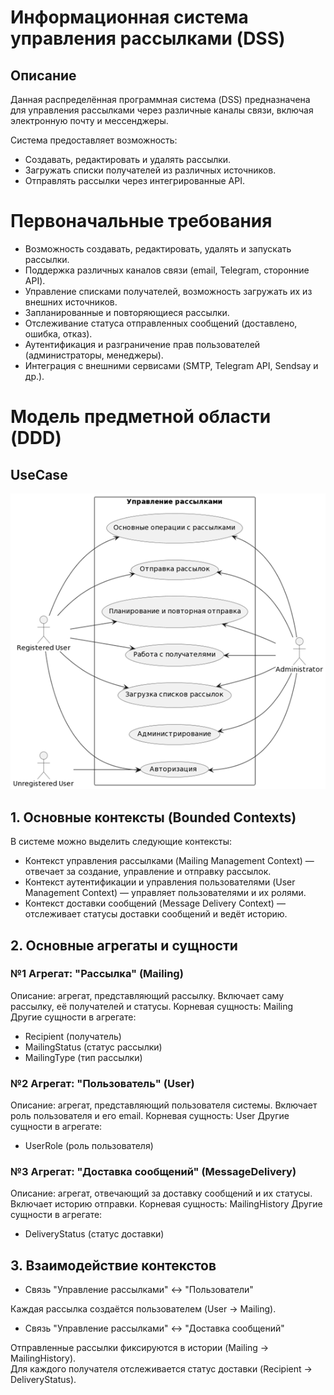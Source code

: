 # Информационная система управления рассылками (DSS)

## Описание
Данная распределённая программная система (DSS) предназначена для управления рассылками через различные каналы связи, включая электронную почту и мессенджеры. 

Система предоставляет возможность:
- Создавать, редактировать и удалять рассылки.
- Загружать списки получателей из различных источников.
- Отправлять рассылки через интегрированные API.

# Первоначальные требования

* Возможность создавать, редактировать, удалять и запускать рассылки.
* Поддержка различных каналов связи (email, Telegram, сторонние API).
* Управление списками получателей, возможность загружать их из внешних источников.
* Запланированные и повторяющиеся рассылки.
* Отслеживание статуса отправленных сообщений (доставлено, ошибка, отказ).
* Аутентификация и разграничение прав пользователей (администраторы, менеджеры).
* Интеграция с внешними сервисами (SMTP, Telegram API, Sendsay и др.).

# Модель предметной области (DDD)

## UseCase
![alt text](image.png)

## 1. Основные контексты (Bounded Contexts)

В системе можно выделить следующие контексты:
*	Контекст управления рассылками (Mailing Management Context) — отвечает за создание, управление и отправку рассылок.
*	Контекст аутентификации и управления пользователями (User Management Context) — управляет пользователями и их ролями.
*	Контекст доставки сообщений (Message Delivery Context) — отслеживает статусы доставки сообщений и ведёт историю.

## 2. Основные агрегаты и сущности

### №1 Агрегат: "Рассылка" (Mailing)

Описание: агрегат, представляющий рассылку. Включает саму рассылку, её получателей и статусы.
Корневая сущность: Mailing
Другие сущности в агрегате:
- Recipient (получатель)
- MailingStatus (статус рассылки)
- MailingType (тип рассылки)

### №2 Агрегат: "Пользователь" (User)

Описание: агрегат, представляющий пользователя системы. Включает роль пользователя и его email.
Корневая сущность: User
Другие сущности в агрегате:
- UserRole (роль пользователя)

### №3  Агрегат: "Доставка сообщений" (MessageDelivery)
Описание: агрегат, отвечающий за доставку сообщений и их статусы. Включает историю отправки.
Корневая сущность: MailingHistory
Другие сущности в агрегате:
- DeliveryStatus (статус доставки)

## 3. Взаимодействие контекстов
* Связь "Управление рассылками" ↔ "Пользователи"

Каждая рассылка создаётся пользователем (User → Mailing).

* Связь "Управление рассылками" ↔ "Доставка сообщений"

Отправленные рассылки фиксируются в истории (Mailing → MailingHistory).  
Для каждого получателя отслеживается статус доставки (Recipient → DeliveryStatus).